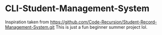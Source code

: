 # CLI-Student-Management-System
Inspiration taken from https://github.com/Code-Recursion/Student-Record-Management-System.git
This is just a fun beginner summer project lol.
